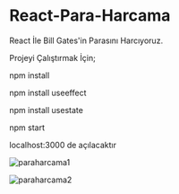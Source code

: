 # React-Para-Harcama
 React İle Bill Gates'in Parasını Harcıyoruz.

Projeyi Çalıştırmak İçin;

npm install

npm install useeffect

npm install usestate 

npm start 

localhost:3000 de açılacaktır 



![paraharcama1](https://github.com/CevatEkici/React-Para-Harcama/assets/127509097/1bf86b4d-b60e-4c02-b8c5-dc3c4eef0f45)











![paraharcama2](https://github.com/CevatEkici/React-Para-Harcama/assets/127509097/8b0b50f8-adc3-4882-9408-4d96d741de48)
